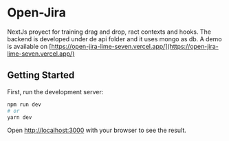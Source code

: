 # Open-Jira
NextJs proyect for training drag and drop, ract contexts and hooks. The backend is developed under de api folder and it uses mongo as db.
A demo is available on 
[https://open-jira-lime-seven.vercel.app/](https://open-jira-lime-seven.vercel.app/)

## Getting Started

First, run the development server:

```bash
npm run dev
# or
yarn dev
```

Open [http://localhost:3000](http://localhost:3000) with your browser to see the result.
